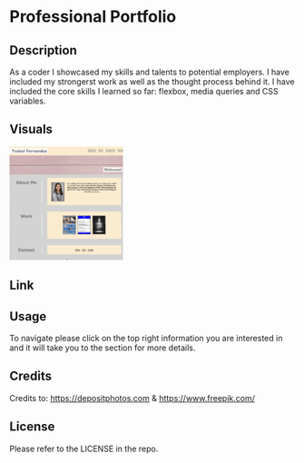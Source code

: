 # Professional Portfolio

## Description
As a coder I showcased my skills and talents to potential employers.  I have included my strongerst work as well as the thought process behind it.  I have included the core skills I learned so far: flexbox, media queries and CSS variables. 

## Visuals
<img src="./assets/css/images/website.png" width="200" height="200">

## Link


## Usage
To navigate please click on the top right information you are interested in and it will take you to the section for more details. 

## Credits
Credits to: https://depositphotos.com & https://www.freepik.com/ 


## License
Please refer to the LICENSE in the repo.